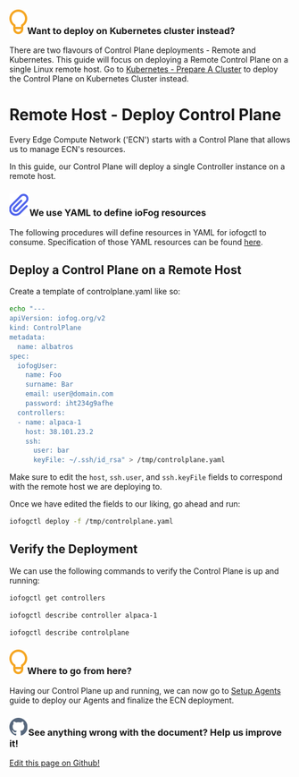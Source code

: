 <aside class="notifications tip">
  <h3><img src="/images/icos/ico-tip.svg" alt="">Want to deploy on Kubernetes cluster instead?</h3>
  <p>There are two flavours of Control Plane deployments - Remote and Kubernetes. This guide will focus on deploying a Remote Control Plane on a single Linux remote host. Go to <a href="#/./ioFog_3.0/platfomr-deployment/kubernetes-prepare-cluster">Kubernetes - Prepare A Cluster</a> to deploy the Control Plane on Kubernetes Cluster instead.</p>
</aside>

# Remote Host - Deploy Control Plane

Every Edge Compute Network ('ECN') starts with a Control Plane that allows us to manage ECN's resources.

In this guide, our Control Plane will deploy a single Controller instance on a remote host.

<aside class="notifications note">
  <h3><img src="/images/icos/ico-note.svg" alt="">We use YAML to define ioFog resources</h3>
  <p>The following procedures will define resources in YAML for iofogctl to consume. Specification of those YAML resources can be found <a href= #/./ioFog_3.0/reference-iofogctl/reference-control-plane>here</a>.</p>
</aside>

## Deploy a Control Plane on a Remote Host

Create a template of controlplane.yaml like so:

```bash
echo "---
apiVersion: iofog.org/v2
kind: ControlPlane
metadata:
  name: albatros
spec:
  iofogUser:
    name: Foo
    surname: Bar
    email: user@domain.com
    password: iht234g9afhe
  controllers:
  - name: alpaca-1
    host: 38.101.23.2
    ssh:
      user: bar
      keyFile: ~/.ssh/id_rsa" > /tmp/controlplane.yaml
```

Make sure to edit the `host`, `ssh.user`, and `ssh.keyFile` fields to correspond with the remote host we are deploying to.

Once we have edited the fields to our liking, go ahead and run:

```bash
iofogctl deploy -f /tmp/controlplane.yaml
```

## Verify the Deployment

We can use the following commands to verify the Control Plane is up and running:

```bash
iofogctl get controllers
```

```bash
iofogctl describe controller alpaca-1
```

```bash
iofogctl describe controlplane
```

<aside class="notifications tip">
  <h3><img src="/images/icos/ico-tip.svg" alt="">Where to go from here?</h3>
  <p>Having our Control Plane up and running, we can now go to <a href="#/./ioFog_3.0/platfomr-deployment/setup-your-agents">Setup Agents</a> guide to deploy our Agents and finalize the ECN deployment.</p>
</aside>

<aside class="notifications contribute">
  <h3><img src="/images/icos/ico-github.svg" alt="">See anything wrong with the document? Help us improve it!</h3>
  <a href="https://github.com/eclipse-iofog/iofog.org/edit/develop/content/docs/3.0/platform-deployment/remote-control-plane.md"
    target="_blank">
    <p>Edit this page on Github!</p>
  </a>
</aside>
